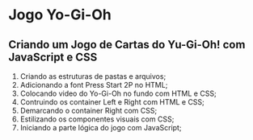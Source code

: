 # Jogo Yo-Gi-Oh

## Criando um Jogo de Cartas do Yu-Gi-Oh! com JavaScript e CSS

1) Criando as estruturas de pastas e arquivos;
2) Adicionando a font Press Start 2P no HTML;
3) Colocando video do Yo-Gi-Oh no fundo com HTML e CSS;
4) Contruindo os container Left e Right com HTML e CSS;
5) Demarcando o container Right com CSS;
6) Estilizando os componentes visuais com CSS;
7) Iniciando a parte lógica do jogo com JavaScript;

